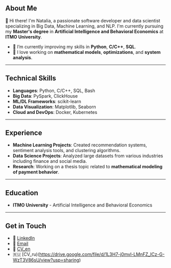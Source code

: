 ## About Me

👋 Hi there! I'm Natalia, a passionate software developer and data scientist specializing in Big Data, Machine Learning, and NLP. I'm currently pursuing my **Master's degree** in **Artificial Intelligence and Behavioral Economics** at **ITMO University**.

- 🌱 I’m currently improving my skills in **Python**, **C/C++**,  **SQL**.
- 🔬 I love working on **mathematical models**, **optimizations**, and **system analysis**.

---

## Technical Skills

- **Languages**: Python, C/C++, SQL, Bash
- **Big Data**: PySpark, ClickHouse
- **ML/DL Frameworks**: scikit-learn
- **Data Visualization**: Matplotlib, Seaborn
- **Cloud and DevOps**: Docker, Kubernetes

---

## Experience

- **Machine Learning Projects**: Created recommendation systems, sentiment analysis tools, and clustering algorithms.
- **Data Science Projects**: Analyzed large datasets from various industries including finance and social media.
- **Research**: Working on a thesis topic related to **mathematical modeling of payment behavior**.

---

## Education

- **ITMO University** - Artificial Intelligence and Behavioral Economics

---

## Get in Touch

- 💼 [LinkedIn](https://www.linkedin.com/in/natalia-kuzmina-43ba35302/)
- 📧 [Email](mailto:natakkuzmina@gmail.com)
- 🪪 [CV_en](https://drive.google.com/file/d/1lxHGPYW85zr-GHIm0PAx78UAErbHj9iM/view?usp=drive_link)
- 🇷🇺 [CV_ru)(https://drive.google.com/file/d/1L3H7-j0mvl-LMnFZ_ICz-G-WzT3V86sU/view?usp=sharing)
